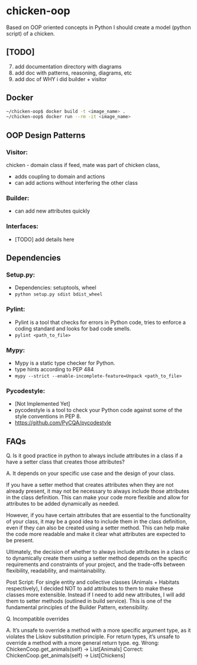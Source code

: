 # chicken-oop
Based on OOP oriented concepts in Python I should create a model (python script) of a chicken.

## [TODO]
7. add documentation directory with diagrams
8. add doc with patterns, reasoning, diagrams, etc
9. add doc of WHY i did builder + visitor

## Docker
```bash
~/chicken-oop$ docker build -t <image_name> .
~/chicken-oop$ docker run --rm -it <image_name>
```

## OOP Design Patterns
### Visitor:
chicken - domain class
if feed, mate was part of chicken class, 
 - adds coupling to domain and actions
 - can add actions without interfering the other class

### Builder:
 - can add new attributes quickly

### Interfaces:
 - [TODO] add details here

## Dependencies

### Setup.py:
- Dependencies: setuptools, wheel
- `python setup.py sdist bdist_wheel`

### Pylint:
- Pylint is a tool that checks for errors in Python code, tries to enforce a coding standard and looks for bad code smells. 
- `pylint <path_to_file>`

### Mypy:
- Mypy is a static type checker for Python.
- type hints according to PEP 484
- `mypy --strict --enable-incomplete-feature=Unpack <path_to_file>`

### Pycodestyle:
- [Not Implemented Yet]
- pycodestyle is a tool to check your Python code against some of the style conventions in PEP 8.
- https://github.com/PyCQA/pycodestyle

## FAQs
Q. Is it good practice in python to always include attributes in a class if a have a setter class that creates those attributes?

A. It depends on your specific use case and the design of your class.

If you have a setter method that creates attributes when they are not already present, it may not be necessary to always include those attributes in the class definition. This can make your code more flexible and allow for attributes to be added dynamically as needed.

However, if you have certain attributes that are essential to the functionality of your class, it may be a good idea to include them in the class definition, even if they can also be created using a setter method. This can help make the code more readable and make it clear what attributes are expected to be present.

Ultimately, the decision of whether to always include attributes in a class or to dynamically create them using a setter method depends on the specific requirements and constraints of your project, and the trade-offs between flexibility, readability, and maintainability.

Post Script: For single entity and collective classes (Animals + Habitats respectively), I decided NOT to add attributes to them to make these classes more extensible. Instead if I need to add new attributes, I will add them to setter methods (outlined in build service). This is one of the fundamental principles of the Builder Pattern, extensibility.

Q. Incompatible overrides

A. It’s unsafe to override a method with a more specific argument type, as it violates the Liskov substitution principle. For return types, it’s unsafe to override a method with a more general return type. 
eg.
Wrong: ChickenCoop.get_animals(self) -> List[Animals]
Correct: ChickenCoop.get_animals(self) -> List[Chickens]